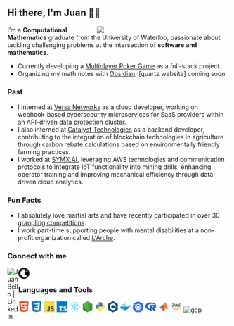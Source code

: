 ## Hi there, I'm Juan 👋🤠


<img align="right" src="https://media1.giphy.com/media/v1.Y2lkPTc5MGI3NjExa2NwZWVqaDFkOTQzdG4wN3U1aDMwdmJudnFleTdoY3hvcXdsaGt6eCZlcD12MV9pbnRlcm5hbF9naWZfYnlfaWQmY3Q9Zw/9D7dMTEskdstXHUOK2/giphy.gif" width="300"/>


I’m a **Computational Mathematics** graduate from the University of Waterloo, passionate about tackling challenging problems at the intersection of **software and mathematics**.  
- Currently developing a [Multiplayer Poker Game](https://github.com/jbellogo/Poker) as a full-stack project.  
- Organizing my math notes with [Obsidian](https://obsidian.md/); [quartz website] coming soon. 

### Past
- I interned at [Versa Networks](https://versa-networks.com/) as a cloud developer, working on webhook-based cybersecurity microservices for SaaS providers within an API-driven data protection cluster.  
- I also interned at [Catalyst Technologies](https://catalystreaction.com/) as a backend developer, contributing to the integration of blockchain technologies in agriculture through carbon rebate calculations based on environmentally friendly farming practices.  
- I worked at [SYMX.AI](https://symx.ai/), leveraging AWS technologies and communication protocols to integrate IoT functionality into mining drills, enhancing operator training and improving mechanical efficiency through data-driven cloud analytics.  


### Fun Facts
- I absolutely love martial arts and have recently participated in over 30 [grappling competitions](https://smoothcomp.com/en/profile/769884). 
- I work part-time supporting people with mental disabilities at a non-profit organization called [L'Arche](https://larche.ca/).


### Connect with me 
[<img align="left" alt="Juan Bello | LinkedIn" width="25" src="https://cdn.jsdelivr.net/npm/simple-icons@v3/icons/linkedin.svg" />][linkedin]
[<img align="left" alt="jbellogo.netlify.app" width="25" src="https://raw.githubusercontent.com/iconic/open-iconic/master/svg/globe.svg" />][website]
<br />

### Languages and Tools
<p align="left">
<img src="https://raw.githubusercontent.com/devicons/devicon/master/icons/html5/html5-original.svg" alt="html" width="25" height="25" />
<img src="https://raw.githubusercontent.com/devicons/devicon/master/icons/css3/css3-original.svg" alt="css3" width="25" height="25" />
<img src="https://raw.githubusercontent.com/devicons/devicon/master/icons/javascript/javascript-original.svg" alt="javascript" width="25" height="25" />
<img src="https://raw.githubusercontent.com/devicons/devicon/master/icons/typescript/typescript-original.svg" alt="typescript" width="25" height="25" />
<img src="https://raw.githubusercontent.com/devicons/devicon/master/icons/react/react-original.svg" alt="react" width="25" height="25" />
<img src="https://raw.githubusercontent.com/devicons/devicon/master/icons/nodejs/nodejs-original.svg" alt="nodejs" width="25" height="25" />
<img src="https://raw.githubusercontent.com/devicons/devicon/master/icons/python/python-original.svg" alt="python" width="25" height="25" />
<img src="https://raw.githubusercontent.com/devicons/devicon/master/icons/cplusplus/cplusplus-plain.svg" alt="c++" width="25" height="25" />
<img src="https://raw.githubusercontent.com/devicons/devicon/master/icons/docker/docker-plain.svg" alt="Docker" width="25" height="25" />
<img src="https://raw.githubusercontent.com/devicons/devicon/master/icons/kubernetes/kubernetes-plain.svg" alt="K8" width="25" height="25" />
<img src="https://raw.githubusercontent.com/devicons/devicon/master/icons/r/r-plain.svg" alt="R" width="25" height="25" />
<img src="https://raw.githubusercontent.com/devicons/devicon/master/icons/matlab/matlab-original.svg" alt="Matlab" width="25" height="25" />
<img src="https://raw.githubusercontent.com/github/explore/80688e429a7d4ef2fca1e82350fe8e3517d3494d/topics/aws/aws.png" alt="aws" width="25" height="25" />
<img src="https://www.vectorlogo.zone/logos/google_cloud/google_cloud-icon.svg" alt="gcp" width="25" height="25" />

</p>

<!--
<details>
  <summary>GitHub Stats</summary>
  <p align="center">
    <img alt="Juans's GitHub Stats" src="https://github-readme-stats.vercel.app/api?username=jbellogo&show_icons=true&hide_border=true" />
  </p>
</details>
-->

[website]: https://jbellogo.netlify.app
[linkedin]: https://linkedin.com/in/jbellogo

<!--
**jbellogo/jbellogo** is a ✨ _special_ ✨ repository because its `README.md` (this file) appears on your GitHub profile.

Here are some ideas to get you started:

- 🔭 I’m currently working on ...
- 🌱 I’m currently learning ...
- 👯 I’m looking to collaborate on ...
- 🤔 I’m looking for help with ...
- 💬 Ask me about ...
- 📫 How to reach me: ...
- 😄 Pronouns: ...
- ⚡ Fun fact: ...
-->
